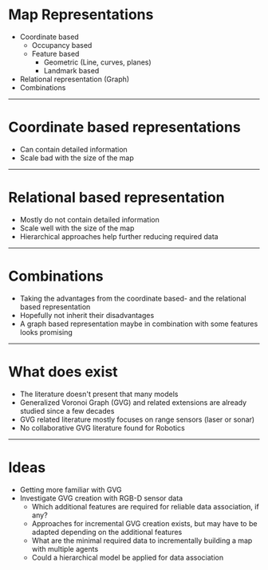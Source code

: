 <!-- $theme: default -->

# Map Representations

* Coordinate based
  * Occupancy based 
  * Feature based
    * Geometric (Line, curves, planes)
    * Landmark based
* Relational representation (Graph)
* Combinations

---

# Coordinate based representations

* Can contain detailed information
* Scale bad with the size of the map

---

# Relational based representation

* Mostly do not contain detailed information
* Scale well with the size of the map
* Hierarchical approaches help further reducing required data

---

# Combinations

* Taking the advantages from the coordinate based- and the relational based representation
* Hopefully not inherit their disadvantages
* A graph based representation maybe in combination with some features looks promising

---

# What does exist

* The literature doesn't present that many models
* Generalized Voronoi Graph (GVG) and related extensions are already studied since a few decades
* GVG related literature mostly focuses on range sensors (laser or sonar)
* No collaborative GVG literature found for Robotics

---

# Ideas

* Getting more familiar with GVG
* Investigate GVG creation with RGB-D sensor data
  * Which additional features are required for reliable data association, if any?
  * Approaches for incremental GVG creation exists, but may have to be adapted depending on the additional features
  * What are the minimal required data to incrementally building a map with multiple agents
  * Could a hierarchical model be applied for data association
